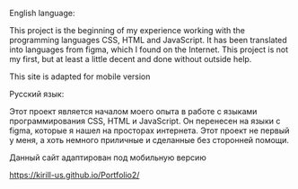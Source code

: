 English language:

This project is the beginning of my experience working with the programming languages ​​CSS, HTML and JavaScript.
It has been translated into languages ​​from figma, which I found on the Internet.
This project is not my first, but at least a little decent and done without outside help.

This site is adapted for mobile version

Русский язык:

Этот проект является началом моего опыта в работе с языками программирования CSS, HTML и JavaScript.
Он перенесен на языки с figma, которые я нашел на просторах интернета.
Этот проект не первый у меня, а хоть немного приличные и сделанные без сторонней помощи.

Данный сайт адаптирован под мобильную версию

https://kirill-us.github.io/Portfolio2/
